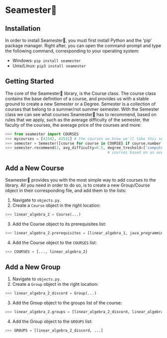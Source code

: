 # Seamester📖

## Installation
In order to install Seamester📖, you must first install Python and the 'pip' package manager. Right after, you can open the command-prompt and type the following command, corresponding to your operating system:

* Windows: ```pip install seamester```
* Unix/Linux: ```pip3 install seamester```

## Getting Started
The core of the Seamester📖 library, is the Course class. The course class contains the base definition of a course, and provides us with a stable ground to create a new Semester or a Degree. Semester is a collection of courses that belong to a summer/not summer semester. With the Semester class we can see what courses Seamester📖 has to recommend, based on rules that we apply, such as the average difficulty of the semester, the faculty of the courses, the average price of the courses and more:
```python
>>> from seamester import COURSES
>>> mycourses = [41542, 41531] # the courses we know we'll take this semester.
>>> semester = Semester([course for course in COURSES if course.number in mycourses], summer=False)
>>> semester.recommend(2, avg_difficulty=6.5, degree_treshold=['computer-science']) # a recommendation of 2 more 
                                              # courses based on an average difficulty of 6.5 or less.

```

## Add a New Course
Seamester📖 provides you with the most simple way to add courses to the library. All you need in order to do so, is to create a new Group/Course object in their corresponding  file, and add them to the lists:
1. Navigate to ```objects.py```.
2. Create a ```Course``` object in the right location: 
```python 
>>> linear_algebra_2 = Course(...)
```
3. Add the Course object to its prerequisites list: 
```python
>>> linear_algebra_2.prerequisites = [linear_algebra_1, java_programming_2]
```
4. Add the Course object to the ```COURSES``` list: 
```python
>>> COURSES = [..., linear_algebra_2]
```

## Add a New Group
1. Navigate to ```objects.py```.
2. Create a ```Group``` object in the right location:
```python
>>> linear_algebra_2_discord = Group(...)
```
3. Add the Group object to the groups list of the course: 
```python
>>> linear_algebra_2.groups = [linear_algebra_2_discord, linear_algebra_2_whatsapp]
```
4. Add the Group object to the ```GROUPS``` list: 
```python
>>> GROUPS = [linear_algebra_2_discord, ...]
```
